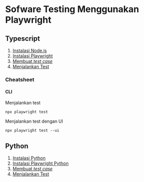 # Sofware Testing Menggunakan Playwright

## Typescript
1. [Instalasi Node.js](https://nodejs.org/en/download/prebuilt-installer)
2. [Instalasi Playwright](https://playwright.dev/docs/intro)
3. [Membuat _test case_](https://playwright.dev/docs/writing-tests)
4. [Menjalankan Test](https://playwright.dev/docs/running-tests)

### Cheatsheet
#### CLI
Menjalankan test
```
npx playwright test
```

Menjalankan test dengan UI
```
npx playwright test --ui
```

## Python
1. [Instalasi Python](https://www.python.org/downloads/)
2. [Instalasi Playwright Python](https://playwright.dev/python/docs/next/intro)
3. [Membuat _test case_](https://playwright.dev/python/docs/next/writing-tests)
4. [Menjalankan Test](https://playwright.dev/python/docs/next/running-tests)